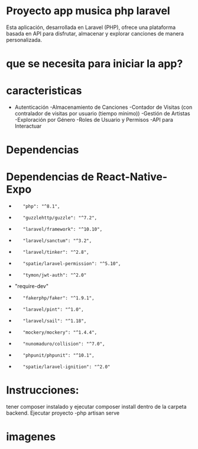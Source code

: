 # Proyecto app musica php laravel 
Esta aplicación, desarrollada en Laravel (PHP), ofrece una plataforma basada en API para disfrutar, almacenar y explorar canciones de manera personalizada.


# que se necesita para iniciar la app? 

# caracteristicas
- Autenticación 
-Almacenamiento de Canciones
-Contador de Visitas (con contralador de visitas por usuario (tiempo minimo))
-Gestión de Artistas
-Exploración por Género
-Roles de Usuario y Permisos
-API para Interactuar

# Dependencias
# Dependencias de React-Native-Expo
-        "php": "^8.1",
-        "guzzlehttp/guzzle": "^7.2",
-        "laravel/framework": "^10.10",
-        "laravel/sanctum": "^3.2",
-        "laravel/tinker": "^2.8",
-        "spatie/laravel-permission": "^5.10",
-        "tymon/jwt-auth": "^2.0"
    
-    "require-dev"
-        "fakerphp/faker": "^1.9.1",
-        "laravel/pint": "^1.0",
-        "laravel/sail": "^1.18",
-        "mockery/mockery": "^1.4.4",
-        "nunomaduro/collision": "^7.0",
-        "phpunit/phpunit": "^10.1",
-        "spatie/laravel-ignition": "^2.0"

# Instrucciones:
 tener composer instalado y ejecutar composer install
 dentro de la carpeta backend. Ejecutar proyecto -php artisan serve
# imagenes
